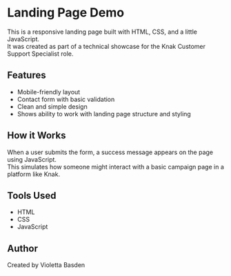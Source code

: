 # Landing Page Demo

This is a responsive landing page built with HTML, CSS, and a little JavaScript.  
It was created as part of a technical showcase for the Knak Customer Support Specialist role.

## Features

- Mobile-friendly layout
- Contact form with basic validation
- Clean and simple design
- Shows ability to work with landing page structure and styling

## How it Works

When a user submits the form, a success message appears on the page using JavaScript.  
This simulates how someone might interact with a basic campaign page in a platform like Knak.

## Tools Used

- HTML
- CSS
- JavaScript

## Author

Created by Violetta Basden
